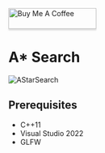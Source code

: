 <a href="https://www.buymeacoffee.com/banterless" target="_blank"><img src="https://www.buymeacoffee.com/assets/img/custom_images/orange_img.png" alt="Buy Me A Coffee" style="height: 41px !important;width: 174px !important;box-shadow: 0px 3px 2px 0px rgba(190, 190, 190, 0.5) !important;-webkit-box-shadow: 0px 3px 2px 0px rgba(190, 190, 190, 0.5) !important;" ></a>
# A* Search
![AStarSearch](https://user-images.githubusercontent.com/44167267/177005872-819e7788-e19f-4c83-8109-a85316154fc9.gif)

<h2>Prerequisites</h2>
<ul>
<li>C++11</li>
<li>Visual Studio 2022</li>
<li>GLFW</li>
</ul>
